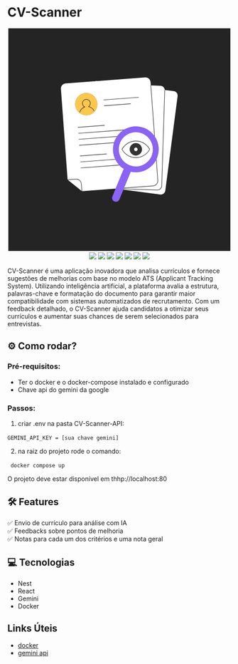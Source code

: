 # CV-Scanner

<div align="center">

<img src="https://raw.githubusercontent.com/bammido/cv-scanner/main/.gitassets/CV-Scanner-logo.png">

<div>
    <img src="https://img.shields.io/badge/nestjs-E0234E?style=for-the-badge&logo=nestjs&logoColor=white">
    <img src="https://img.shields.io/badge/React-20232A?style=for-the-badge&logo=react&logoColor=61DAFB">
    <img src="https://img.shields.io/badge/axios-671ddf?&style=for-the-badge&logo=axios&logoColor=white">
    <img src="https://img.shields.io/badge/Docker-2CA5E0?style=for-the-badge&logo=docker&logoColor=white">
    <img src="https://img.shields.io/badge/Google%20Gemini-8E75B2?style=for-the-badge&logo=googlegemini&logoColor=white">
    <img src="https://img.shields.io/badge/Tailwind_CSS-38B2AC?style=for-the-badge&logo=tailwind-css&logoColor=white">
    <img src="https://img.shields.io/badge/TypeScript-007ACC?style=for-the-badge&logo=typescript&logoColor=white">
</div>
</div>

CV-Scanner é uma aplicação inovadora que analisa currículos e fornece sugestões de melhorias com base no modelo ATS (Applicant Tracking System). Utilizando inteligência artificial, a plataforma avalia a estrutura, palavras-chave e formatação do documento para garantir maior compatibilidade com sistemas automatizados de recrutamento. Com um feedback detalhado, o CV-Scanner ajuda candidatos a otimizar seus currículos e aumentar suas chances de serem selecionados para entrevistas.

## ⚙️ Como rodar?

### Pré-requisitos:

* Ter o docker e o docker-compose instalado e configurado
* Chave api do gemini da google

### Passos:

1. criar .env na pasta CV-Scanner-API:

``` GEMINI_API_KEY = [sua chave gemini] ```

2. na raiz do projeto rode o comando:

```  docker compose up ```

O projeto deve estar disponível em thhp://localhost:80

## 🛠️ Features

✅ Envio de currículo para análise com IA  
✅ Feedbacks sobre pontos de melhoria  
✅ Notas para cada um dos critérios e uma nota geral

## 💻 Tecnologias

* Nest
* React
* Gemini
* Docker

## Links Úteis

* [docker](https://www.docker.com/)
* [gemini api](https://ai.google.dev/gemini-api/docs/api-key?hl=pt-br)